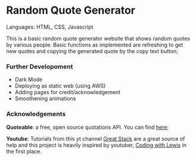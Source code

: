 # Random Quote Generator
Languages: HTML, CSS, Javascript

This is a basic random quote generator website that shows random quotes by various people. Basic functions as implemented are refreshing to get new quotes and copying the generated quote by the copy text button;

### Further Developoment
- Dark Mode
- Deploying as static web (using AWS)
- Adding pages for credit/acknowledgement
- Smoothening animations

### Acknowledgements

**Quoteable**: a free, open source quotations API. You can find [here](https://github.com/lukePeavey/quotable);

**Youtube**: Tutorials from this yt channel [Great Stack](https://www.youtube.com/@GreatStackDev) are a great source of help and this project is heavily inspired by youtuber, [Coding with Lewis](https://www.youtube.com/@CodingWithLewis) in the first place.